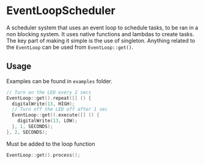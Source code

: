 # EventLoopScheduler

A scheduler system that uses an event loop to schedule tasks,
to be ran in a non blocking system. It uses native functions and lambdas
to create tasks. The key part of making it simple is the use of singleton.
Anything related to the `EventLoop` can be used from `EventLoop::get()`.

## Usage

Examples can be found in `examples` folder.

```c++
// Turn on the LED every 2 secs
EventLoop::get().repeat([] () {
  digitalWrite(13, HIGH);
  // Turn off the LED off after 1 sec
  EventLoop::get().execute([] () {
    digitalWrite(13, LOW);
  }, 1, SECONDS);
}, 2, SECONDS);
```

Must be added to the loop function

```c++
EventLoop::get().process();
```
